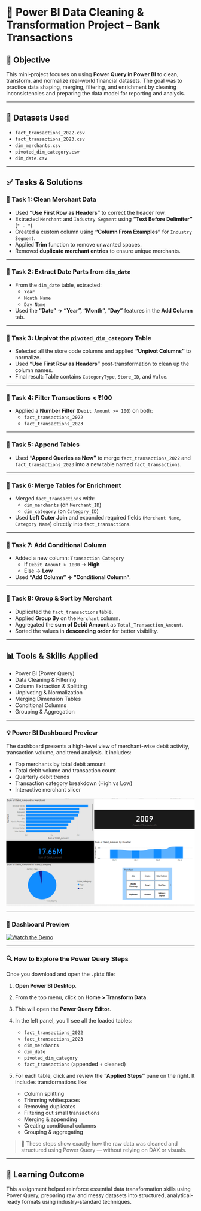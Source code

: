 
# 🧹 Power BI Data Cleaning & Transformation Project – Bank Transactions

## 📌 Objective

This mini-project focuses on using **Power Query in Power BI** to clean, transform, and normalize real-world financial datasets. The goal was to practice data shaping, merging, filtering, and enrichment by cleaning inconsistencies and preparing the data model for reporting and analysis.

---

## 📁 Datasets Used

- `fact_transactions_2022.csv`
- `fact_transactions_2023.csv`
- `dim_merchants.csv`
- `pivoted_dim_category.csv`
- `dim_date.csv`

---

## ✅ Tasks & Solutions

### 🔹 Task 1: Clean Merchant Data
- Used **“Use First Row as Headers”** to correct the header row.
- Extracted `Merchant` and `Industry Segment` using **“Text Before Delimiter”** (`" - "`).
- Created a custom column using **“Column From Examples”** for `Industry Segment`.
- Applied **Trim** function to remove unwanted spaces.
- Removed **duplicate merchant entries** to ensure unique merchants.

---

### 🔹 Task 2: Extract Date Parts from `dim_date`
- From the `dim_date` table, extracted:
  - `Year`
  - `Month Name`
  - `Day Name`
- Used the **“Date” → “Year”, “Month”, “Day”** features in the **Add Column** tab.

---

### 🔹 Task 3: Unpivot the `pivoted_dim_category` Table
- Selected all the store code columns and applied **“Unpivot Columns”** to normalize.
- Used **“Use First Row as Headers”** post-transformation to clean up the column names.
- Final result: Table contains `CategoryType`, `Store_ID`, and `Value`.

---

### 🔹 Task 4: Filter Transactions < ₹100
- Applied a **Number Filter** (`Debit Amount >= 100`) on both:
  - `fact_transactions_2022`
  - `fact_transactions_2023`

---

### 🔹 Task 5: Append Tables
- Used **“Append Queries as New”** to merge `fact_transactions_2022` and `fact_transactions_2023` into a new table named `fact_transactions`.

---

### 🔹 Task 6: Merge Tables for Enrichment
- Merged `fact_transactions` with:
  - `dim_merchants` (on `Merchant_ID`)
  - `dim_category` (on `Category_ID`)
- Used **Left Outer Join** and expanded required fields (`Merchant Name`, `Category Name`) directly into `fact_transactions`.

---

### 🔹 Task 7: Add Conditional Column
- Added a new column: `Transaction Category`
  - If `Debit Amount > 1000` → **High**
  - Else → **Low**
- Used **“Add Column” → “Conditional Column”**.

---

### 🔹 Task 8: Group & Sort by Merchant
- Duplicated the `fact_transactions` table.
- Applied **Group By** on the `Merchant` column.
- Aggregated the **sum of Debit Amount** as `Total_Transaction_Amount`.
- Sorted the values in **descending order** for better visibility.

---

## 📊 Tools & Skills Applied

- Power BI (Power Query)
- Data Cleaning & Filtering
- Column Extraction & Splitting
- Unpivoting & Normalization
- Merging Dimension Tables
- Conditional Columns
- Grouping & Aggregation
  
---

### 💡 Power BI Dashboard Preview

The dashboard presents a high-level view of merchant-wise debit activity, transaction volume, and trend analysis. It includes:

- Top merchants by total debit amount
- Total debit volume and transaction count
- Quarterly debit trends
- Transaction category breakdown (High vs Low)
- Interactive merchant slicer

![Bank Transactions Dashboard](https://github.com/ozaairrr/data-analytics-learnings/blob/d1f29bbd50139d38d0eb96b8bc97e15cc95c594b/power-query-data-cleaning-bank-transactions/Bank_Transactions_Dashboard.png?raw=true)

---

### 🎥 Dashboard Preview

[![Watch the Demo](https://img.youtube.com/vi/THMwVyUV-G0/0.jpg)](https://youtu.be/THMwVyUV-G0)

---
### 🔍 How to Explore the Power Query Steps

Once you download and open the `.pbix` file:

1. **Open Power BI Desktop**.
2. From the top menu, click on **Home > Transform Data**.
3. This will open the **Power Query Editor**.
4. In the left panel, you'll see all the loaded tables:
   - `fact_transactions_2022`
   - `fact_transactions_2023`
   - `dim_merchants`
   - `dim_date`
   - `pivoted_dim_category`
   - `fact_transactions` (appended + cleaned)

5. For each table, click and review the **“Applied Steps”** pane on the right.
   It includes transformations like:
   - Column splitting
   - Trimming whitespaces
   - Removing duplicates
   - Filtering out small transactions
   - Merging & appending
   - Creating conditional columns
   - Grouping & aggregating

> 🔧 These steps show exactly how the raw data was cleaned and structured using Power Query — without relying on DAX or visuals.


---

## 🧠 Learning Outcome

This assignment helped reinforce essential data transformation skills using Power Query, preparing raw and messy datasets into structured, analytical-ready formats using industry-standard techniques.




